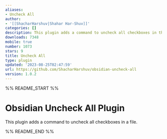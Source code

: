 ```yaml
---
aliases:
- Uncheck All
author:
- '[[ShacharHarshuv|Shahar Har-Shuv]]'
categories: []
description: This plugin adds a command to uncheck all checkboxes in the current note.
downloads: 7348
mobile: true
number: 1073
stars: 9
title: Uncheck All
type: plugin
updated: '2023-08-25T02:47:59'
url: https://github.com/ShacharHarshuv/obsidian-uncheck-all
version: 1.0.2
---
```


%% README_START %%

# Obsidian Uncheck All Plugin

This plugin adds a command to uncheck all checkboxes in a file. 



%% README_END %%
